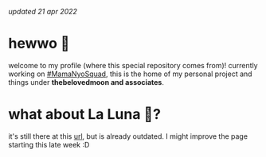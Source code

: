 _updated 21 apr 2022_

# hewwo 🙌

welcome to my profile (where this special repository comes from)! currently working on [#MamaNyoSquad](http://github.com/MamaNyoSquad/mamanyosquad.github.io), this is the home of my personal project and things under **thebelovedmoon and associates**.

# what about La Luna 🌙?

it's still there at this [url](http://thebelovedmoon.wixsite.com/moon), but is already outdated. I might improve the page starting this late week :D

<!--
**thebelovedmoon/thebelovedmoon** is a ✨ _special_ ✨ repository because its `README.md` (this file) appears on your GitHub profile.

Here are some ideas to get you started:

- 🔭 I’m currently working on ...
- 🌱 I’m currently learning ...
- 👯 I’m looking to collaborate on ...
- 🤔 I’m looking for help with ...
- 💬 Ask me about ...
- 📫 How to reach me: ...
- 😄 Pronouns: ...
- ⚡ Fun fact: ...
-->

